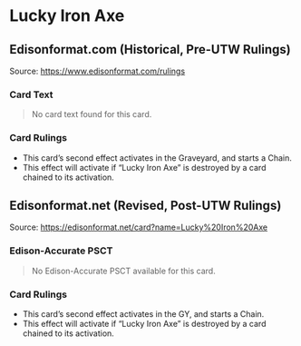 # Lucky Iron Axe

## Edisonformat.com (Historical, Pre-UTW Rulings)

Source: https://www.edisonformat.com/rulings

### Card Text

> No card text found for this card.

### Card Rulings

*   This card’s second effect activates in the Graveyard, and starts a Chain.
*   This effect will activate if “Lucky Iron Axe” is destroyed by a card chained to its activation.

## Edisonformat.net (Revised, Post-UTW Rulings)

Source: https://edisonformat.net/card?name=Lucky%20Iron%20Axe

### Edison-Accurate PSCT

> No Edison-Accurate PSCT available for this card.

### Card Rulings

*   This card’s second effect activates in the GY, and starts a Chain.
*   This effect will activate if “Lucky Iron Axe” is destroyed by a card chained to its activation.
            